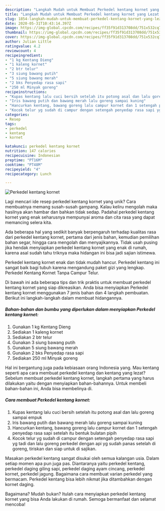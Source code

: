 ```yaml
---
description: "Langkah Mudah untuk Membuat Perkedel kentang kornet yang Lezat Sekali"
title: "Langkah Mudah untuk Membuat Perkedel kentang kornet yang Lezat Sekali"
slug: 1854-langkah-mudah-untuk-membuat-perkedel-kentang-kornet-yang-lezat-sekali
date: 2020-05-31T10:43:14.397Z
image: https://img-global.cpcdn.com/recipes/ff35f91d313708dd/751x532cq70/perkedel-kentang-kornet-foto-resep-utama.jpg
thumbnail: https://img-global.cpcdn.com/recipes/ff35f91d313708dd/751x532cq70/perkedel-kentang-kornet-foto-resep-utama.jpg
cover: https://img-global.cpcdn.com/recipes/ff35f91d313708dd/751x532cq70/perkedel-kentang-kornet-foto-resep-utama.jpg
author: Julian Little
ratingvalue: 4.2
reviewcount: 4
recipeingredient:
- "1 kg Kentang Dieng"
- "1 kaleng kornet"
- "2 btr telur"
- "3 siung bawang putih"
- "5 siung bawang merah"
- "2 bks Penyedap rasa sapi"
- "250 ml Minyak goreng"
recipeinstructions:
- "Kupas kentang lalu cuci bersih setelah itu potong asal dan lalu goreng sampai empuk"
- "Iris bawang putih dan bawang merah lalu goreng sampai kuning"
- "Hancurkan kentang, bawang goreng lalu campur kornet dan 1 setengah penyedap rasa sapi setelah itu bentuk bulatan pipih"
- "Kocok telur yg sudah di campur dengan setengah penyedap rasa sapi yg tadi dan lalu goreng perkedel dengan api yg sudah panas setelah di goreng, tiriskan dan siap untuk di sajikan."
categories:
- Resep
tags:
- perkedel
- kentang
- kornet

katakunci: perkedel kentang kornet 
nutrition: 147 calories
recipecuisine: Indonesian
preptime: "PT16M"
cooktime: "PT48M"
recipeyield: "4"
recipecategory: Lunch

---
```



![Perkedel kentang kornet](https://img-global.cpcdn.com/recipes/ff35f91d313708dd/751x532cq70/perkedel-kentang-kornet-foto-resep-utama.jpg)

Lagi mencari ide resep perkedel kentang kornet yang unik? Cara membuatnya memang susah-susah gampang. Kalau keliru mengolah maka hasilnya akan hambar dan bahkan tidak sedap. Padahal perkedel kentang kornet yang enak seharusnya mempunyai aroma dan cita rasa yang dapat memancing selera kita.

Ada beberapa hal yang sedikit banyak berpengaruh terhadap kualitas rasa dari perkedel kentang kornet, pertama dari jenis bahan, kemudian pemilihan bahan segar, hingga cara mengolah dan menyajikannya. Tidak usah pusing jika hendak menyiapkan perkedel kentang kornet yang enak di rumah, karena asal sudah tahu triknya maka hidangan ini bisa jadi sajian istimewa.

Perkedel kentang kornet enak dan tidak mudah hancur. Perkedel kentang ini sangat baik bagi tubuh karena mengandung paket gizi yang lengkap. Perkedel Kentang Kornet Tanpa Campur Telur.


Di bawah ini ada beberapa tips dan trik praktis untuk membuat perkedel kentang kornet yang siap dikreasikan. Anda bisa menyiapkan Perkedel kentang kornet menggunakan 7 jenis bahan dan 4 langkah pembuatan. Berikut ini langkah-langkah dalam membuat hidangannya.

<!--inarticleads1-->

##### Bahan-bahan dan bumbu yang diperlukan dalam menyiapkan Perkedel kentang kornet:

1. Gunakan 1 kg Kentang Dieng
1. Sediakan 1 kaleng kornet
1. Sediakan 2 btr telur
1. Gunakan 3 siung bawang putih
1. Gunakan 5 siung bawang merah
1. Gunakan 2 bks Penyedap rasa sapi
1. Sediakan 250 ml Minyak goreng


Hal ini bergantung juga pada kebiasaan orang Indonesia yang. Mau kentang seperti apa cara membuat perkedel kentang dan kentang yang lezat? Sebelum membuat perkedel kentang kornet, langkah pertama yang harus dilakukan yaitu dengan menyiapkan bahan-bahannya. Untuk membeli bahan-bahan ini, Anda bisa membelinya di. 

<!--inarticleads2-->

##### Cara membuat Perkedel kentang kornet:

1. Kupas kentang lalu cuci bersih setelah itu potong asal dan lalu goreng sampai empuk
1. Iris bawang putih dan bawang merah lalu goreng sampai kuning
1. Hancurkan kentang, bawang goreng lalu campur kornet dan 1 setengah penyedap rasa sapi setelah itu bentuk bulatan pipih
1. Kocok telur yg sudah di campur dengan setengah penyedap rasa sapi yg tadi dan lalu goreng perkedel dengan api yg sudah panas setelah di goreng, tiriskan dan siap untuk di sajikan.


Masakan perkedel kentang sangat disukai oleh semua kalangan usia. Dalam setiap momen apa pun juga pas. Diantaranya yaitu perkedel kentang, perkedel daging giling sapi, perkedel daging ayam cincang, perkedel kornet, perkedel jagung. Bagaimana cara membuat varian perkedel yang bermacam. Perkedel kentang bisa lebih nikmat jika ditambahkan dengan kornet daging. 

Bagaimana? Mudah bukan? Itulah cara menyiapkan perkedel kentang kornet yang bisa Anda lakukan di rumah. Semoga bermanfaat dan selamat mencoba!
